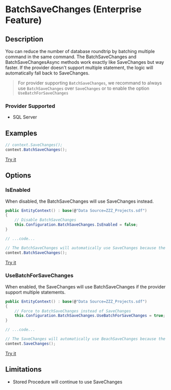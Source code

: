 # BatchSaveChanges (Enterprise Feature)

## Description
You can reduce the number of database roundtrip by batching multiple command in the same command. The BatchSaveChanges and BatchSaveChangesAsync methods work exactly like SaveChanges but way faster.
If the provider doesn't support multiple statement, the logic will automatically fall back to SaveChanges.

> For provider supporting `BatchSaveChanges`, we recommand to always use `BatchSaveChanges` over `SaveChanges` or to enable the option `UseBatchForSaveChanges`

### Provider Supported
- SQL Server

## Examples
```csharp
// context.SaveChanges();	
context.BatchSaveChanges();	
```
[Try it](https://dotnetfiddle.net/dJK5Vr)

## Options

### IsEnabled
When disabled, the BatchSaveChanges will use SaveChanges instead.
```csharp
public EntityContext() : base(@"Data Source=ZZZ_Projects.sdf")
{
	// Disable BatchSaveChanges
	this.Configuration.BatchSaveChanges.IsEnabled = false;
}

// ...code...

// The BatchSaveChanges will automatically use SaveChanges because the features have been disabled in the constructor.
context.BatchSaveChanges();	
```
[Try it](https://dotnetfiddle.net/jo6QN1)

### UseBatchForSaveChanges
When enabled, the SaveChanges will use BatchSaveChanges if the provider support multiple statements.
```csharp
public EntityContext() : base(@"Data Source=ZZZ_Projects.sdf")
{
	// Force to BatchSaveChanges instead of SaveChanges
	this.Configuration.BatchSaveChanges.UseBatchForSaveChanges = true;
}

// ...code...

// The SaveChanges will automatically use BeachSaveChanges because the features have been forced in the constructor.
context.SaveChanges();	
```
[Try it](https://dotnetfiddle.net/ceeM0J)

## Limitations
- Stored Procedure will continue to use SaveChanges
